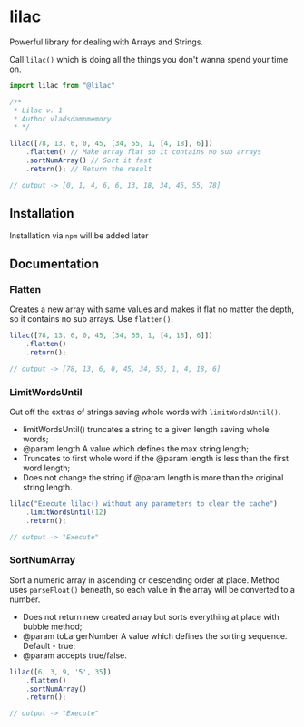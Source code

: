 # lilac

Powerful library for dealing with Arrays and Strings.

Call `lilac()` which is doing all the things you don't wanna spend your time on.

```javascript
import lilac from "@lilac"

/**
 * Lilac v. 1
 * Author vladsdamnmemory
 * */

lilac([78, 13, 6, 0, 45, [34, 55, 1, [4, 18], 6]])
    .flatten() // Make array flat so it contains no sub arrays 
    .sortNumArray() // Sort it fast
    .return(); // Return the result

// output -> [0, 1, 4, 6, 6, 13, 18, 34, 45, 55, 78]


```

## Installation

Installation via `npm` will be added later

## Documentation

### Flatten

Creates a new array with same values and makes it flat no matter the depth, so it contains no sub arrays. Use `flatten()`.

```javascript
lilac([78, 13, 6, 0, 45, [34, 55, 1, [4, 18], 6]])
    .flatten()
    .return();

// output -> [78, 13, 6, 0, 45, 34, 55, 1, 4, 18, 6]
```

### LimitWordsUntil

Cut off the extras of strings saving whole words with `limitWordsUntil()`.

* limitWordsUntil() truncates a string to a given length saving whole words;
* @param length A value which defines the max string length;
* Truncates to first whole word if the @param length is less than the first word length;
* Does not change the string if @param length is more than the original string length.

```javascript
lilac("Execute lilac() without any parameters to clear the cache")
    .limitWordsUntil(12)
    .return();

// output -> "Execute"
```

### SortNumArray

Sort a numeric array in ascending or descending order at place. Method uses
`parseFloat()` beneath, so each value in the array will be converted to a number.

* Does not return new created array but sorts everything at place with bubble method;
* @param toLargerNumber A value which defines the sorting sequence. Default - true;
* @param accepts true/false.

```javascript
lilac([6, 3, 9, '5', 35])
    .flatten()
    .sortNumArray()
    .return();

// output -> "Execute"
```
